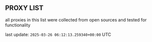## PROXY LIST

all proxies in this list were collected from open sources and tested for functionality

last update: `2025-03-26 06:12:13.259340+00:00` UTC